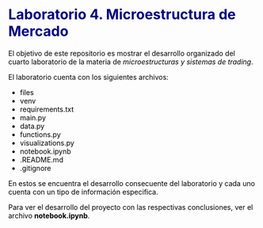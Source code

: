 # <font color = 'navy'> Laboratorio 4. Microestructura de Mercado <font color = 'black'>
    
El objetivo de este repositorio es mostrar el desarrollo organizado del cuarto laboratorio de la materia de *microestructuras y sistemas de trading*.
    
El laboratorio cuenta con los siguientes archivos:

+ files 
+ venv 
+ requirements.txt 
+ main.py
+ data.py
+ functions.py
+ visualizations.py
+ notebook.ipynb
+ .README.md
+ .gitignore
    
En estos se encuentra el desarrollo consecuente del laboratorio y cada uno cuenta con un tipo de información especifica. 

Para ver el desarrollo del proyecto con las respectivas conclusiones, ver el archivo **notebook.ipynb**.
